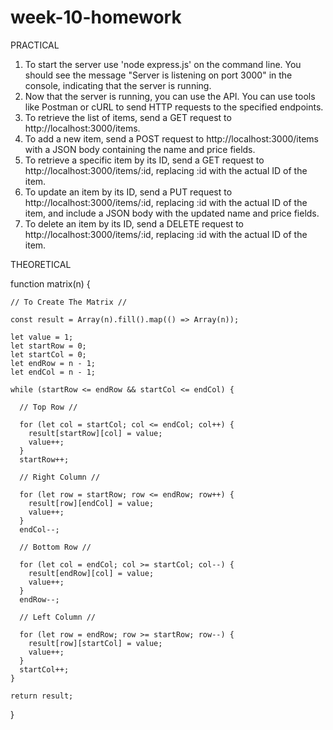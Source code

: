 # week-10-homework

PRACTICAL

1. To start the server use 'node express.js' on the command line. You should see the message "Server is listening on port 3000" in the console, indicating that the server is running.
2. Now that the server is running, you can use the API. You can use tools like Postman or cURL to send HTTP requests to the specified endpoints. 
3. To retrieve the list of items, send a GET request to http://localhost:3000/items.
4. To add a new item, send a POST request to http://localhost:3000/items with a JSON body containing the name and price fields.
5. To retrieve a specific item by its ID, send a GET request to http://localhost:3000/items/:id, replacing :id with the actual ID of the item.
6. To update an item by its ID, send a PUT request to http://localhost:3000/items/:id, replacing :id with the actual ID of the item, and include a JSON body with the updated name and price fields.
7. To delete an item by its ID, send a DELETE request to http://localhost:3000/items/:id, replacing :id with the actual ID of the item.

THEORETICAL

function matrix(n) {

    // To Create The Matrix //

    const result = Array(n).fill().map(() => Array(n));
  
    let value = 1;
    let startRow = 0;
    let startCol = 0;
    let endRow = n - 1;
    let endCol = n - 1;
  
    while (startRow <= endRow && startCol <= endCol) {

      // Top Row //

      for (let col = startCol; col <= endCol; col++) {
        result[startRow][col] = value;
        value++;
      }
      startRow++;
  
      // Right Column //

      for (let row = startRow; row <= endRow; row++) {
        result[row][endCol] = value;
        value++;
      }
      endCol--;
  
      // Bottom Row //

      for (let col = endCol; col >= startCol; col--) {
        result[endRow][col] = value;
        value++;
      }
      endRow--;
  
      // Left Column //

      for (let row = endRow; row >= startRow; row--) {
        result[row][startCol] = value;
        value++;
      }
      startCol++;
    }
  
    return result;
  }

  
  
  
  
  
  
